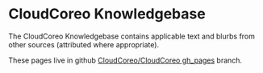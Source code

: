 # CloudCoreo Knowledgebase

The CloudCoreo Knowledgebase contains applicable text and blurbs from other sources (attributed where appropriate).

These pages live in github [CloudCoreo/CloudCoreo gh_pages](https://github.com/CloudCoreo/CloudCoreo/tree/gh-pages) branch.
